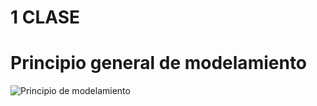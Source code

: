 # 1 CLASE
# Principio general de modelamiento
![Principio de modelamiento](./modelamiento/modelamiento.jpeg)
